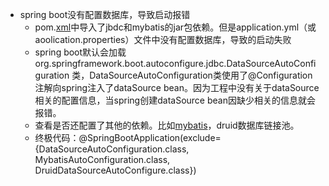 - spring boot没有配置数据库，导致启动报错
  - pom.[xml](https://so.csdn.net/so/search?q=xml&spm=1001.2101.3001.7020)中导入了jbdc和mybatis的jar包依赖。但是application.yml（或aoolication.properties）文件中没有配置数据库，导致的启动失败
  - spring boot默认会加载org.springframework.boot.autoconfigure.jdbc.DataSourceAutoConfiguration
    类，DataSourceAutoConfiguration类使用了@Configuration注解向spring注入了dataSource bean。因为工程中没有关于dataSource相关的配置信息，当spring创建dataSource bean因缺少相关的信息就会报错。
  - 查看是否还配置了其他的依赖。比如[mybatis](https://so.csdn.net/so/search?q=mybatis&spm=1001.2101.3001.7020)，druid数据库链接池。
  - 终极代码：@SpringBootApplication(exclude={DataSourceAutoConfiguration.class, MybatisAutoConfiguration.class, DruidDataSourceAutoConfigure.class})